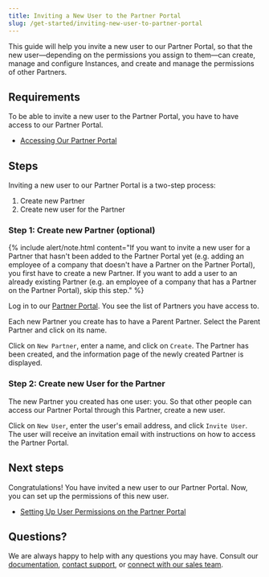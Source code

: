 ```yaml
---
title: Inviting a New User to the Partner Portal 
slug: /get-started/inviting-new-user-to-partner-portal
---
```

This guide will help you invite a new user to our Partner Portal, so that the new user—depending on the permissions you assign to them—can create, manage and configure Instances, and create and manage the permissions of other Partners. 

## Requirements
To be able to invite a new user to the Partner Portal, you have to have access to our Partner Portal.  

* [Accessing Our Partner Portal]()

## Steps 

Inviting a new user to our Partner Portal is a two-step process:

1.   Create new Partner
2.   Create new user for the Partner

### Step 1: Create new Partner (optional)

{% include alert/note.html content="If you want to invite a new user for a Partner that hasn't been added to the Partner Portal yet (e.g. adding an employee of a company that doesn't have a Partner on the Partner Portal), you first have to create a new Partner. If you want to add a user to an already existing Partner (e.g. an employee of a company that has a Partner on the Partner Portal), skip this step." %} 

Log in to our [Partner Portal](https://portal.apps.near-me.com). You see the list of Partners you have access to. 

Each new Partner you create has to have a Parent Partner. Select the Parent Partner and click on its name. 

Click on `New Partner`, enter a name, and click on `Create`. The Partner has been created, and the information page of the newly created Partner is displayed.   

### Step 2: Create new User for the Partner

The new Partner you created has one user: you. So that other people can access our Partner Portal through this Partner, create a new user. 

Click on `New User`, enter the user's email address, and click `Invite User`. The user will receive an invitation email with instructions on how to access the Partner Portal. 

## Next steps
Congratulations! You have invited a new user to our Partner Portal. Now, you can set up the permissions of this new user. 

* [Setting Up User Permissions on the Partner Portal]()

## Questions?

We are always happy to help with any questions you may have. Consult our  [documentation](), [contact support](), or  [connect with our sales team](). 
